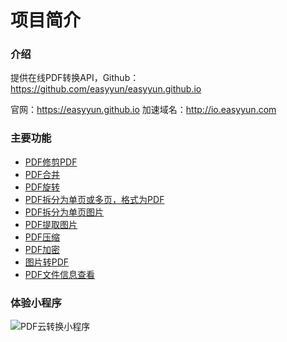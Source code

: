 # 项目简介


### **介绍**

提供在线PDF转换API，Github： <https://github.com/easyyun/easyyun.github.io>

官网：<https://easyyun.github.io> 加速域名：<http://io.easyyun.com>

### **主要功能**

- [PDF修剪PDF](/api/pdf.trim.html)
- [PDF合并](/api/pdf.merge.html)
- [PDF旋转](/api/pdf.rotate.html)
- [PDF拆分为单页或多页，格式为PDF](/api/pdf.split-to-pdf.html)
- [PDF拆分为单页图片](/api/pdf.split-to-image.html)
- [PDF提取图片](/api/pdf.pdf-extract-image.html)
- [PDF压缩](/api/pdf.compress.html)
- [PDF加密](/api/pdf.encrypt.html)
- [图片转PDF](/api/pdf.image-to-pdf.html)
- [PDF文件信息查看](/api/pdf.info.html)


### 体验小程序

![PDF云转换小程序](https://www.easyyun.com/static/xcx/xcx_m.jpg)